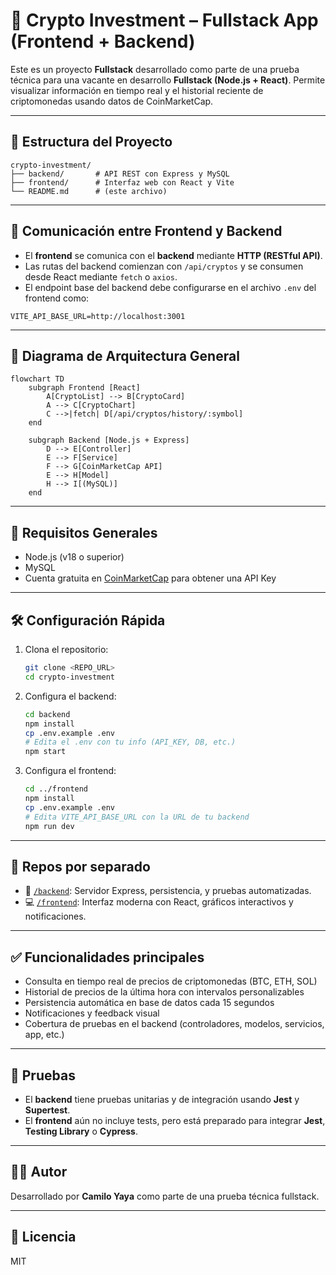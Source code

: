# 💼 Crypto Investment – Fullstack App (Frontend + Backend)

Este es un proyecto **Fullstack** desarrollado como parte de una prueba técnica para una vacante en desarrollo **Fullstack (Node.js + React)**. Permite visualizar información en tiempo real y el historial reciente de criptomonedas usando datos de CoinMarketCap.

---

## 🧩 Estructura del Proyecto

```
crypto-investment/
├── backend/       # API REST con Express y MySQL
├── frontend/      # Interfaz web con React y Vite
└── README.md      # (este archivo)
```

---

## 🔌 Comunicación entre Frontend y Backend

- El **frontend** se comunica con el **backend** mediante **HTTP (RESTful API)**.
- Las rutas del backend comienzan con `/api/cryptos` y se consumen desde React mediante `fetch` o `axios`.
- El endpoint base del backend debe configurarse en el archivo `.env` del frontend como:

```env
VITE_API_BASE_URL=http://localhost:3001
```

---

## 📡 Diagrama de Arquitectura General

```mermaid
flowchart TD
    subgraph Frontend [React]
        A[CryptoList] --> B[CryptoCard]
        A --> C[CryptoChart]
        C -->|fetch| D[/api/cryptos/history/:symbol]
    end

    subgraph Backend [Node.js + Express]
        D --> E[Controller]
        E --> F[Service]
        F --> G[CoinMarketCap API]
        E --> H[Model]
        H --> I[(MySQL)]
    end
```

---

## 🚀 Requisitos Generales

- Node.js (v18 o superior)
- MySQL
- Cuenta gratuita en [CoinMarketCap](https://coinmarketcap.com/api/) para obtener una API Key

---

## 🛠️ Configuración Rápida

1. Clona el repositorio:
   ```bash
   git clone <REPO_URL>
   cd crypto-investment
   ```

2. Configura el backend:
   ```bash
   cd backend
   npm install
   cp .env.example .env
   # Edita el .env con tu info (API_KEY, DB, etc.)
   npm start
   ```

3. Configura el frontend:
   ```bash
   cd ../frontend
   npm install
   cp .env.example .env
   # Edita VITE_API_BASE_URL con la URL de tu backend
   npm run dev
   ```

---

## 📁 Repos por separado

- 🔧 [`/backend`](./backend): Servidor Express, persistencia, y pruebas automatizadas.
- 💻 [`/frontend`](./frontend): Interfaz moderna con React, gráficos interactivos y notificaciones.

---

## ✅ Funcionalidades principales

- Consulta en tiempo real de precios de criptomonedas (BTC, ETH, SOL)
- Historial de precios de la última hora con intervalos personalizables
- Persistencia automática en base de datos cada 15 segundos
- Notificaciones y feedback visual
- Cobertura de pruebas en el backend (controladores, modelos, servicios, app, etc.)

---

## 🧪 Pruebas

- El **backend** tiene pruebas unitarias y de integración usando **Jest** y **Supertest**.
- El **frontend** aún no incluye tests, pero está preparado para integrar **Jest**, **Testing Library** o **Cypress**.

---

## 🧑‍💻 Autor

Desarrollado por **Camilo Yaya** como parte de una prueba técnica fullstack.

---

## 🧾 Licencia

MIT
